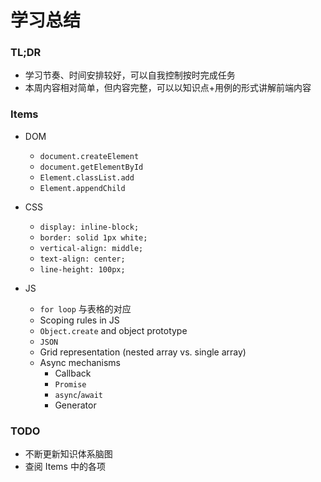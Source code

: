 # 学习总结

### TL;DR

- 学习节奏、时间安排较好，可以自我控制按时完成任务
- 本周内容相对简单，但内容完整，可以以知识点+用例的形式讲解前端内容


### Items

- DOM
  - `document.createElement`
  - `document.getElementById`
  - `Element.classList.add`
  - `Element.appendChild`

- CSS
  - `display: inline-block;`
  - `border: solid 1px white;`
  - `vertical-align: middle;`
  - `text-align: center;`
  - `line-height: 100px;`

- JS
  - `for loop` 与表格的对应
  - Scoping rules in JS
  - `Object.create` and object prototype
  - `JSON`
  - Grid representation (nested array vs. single array)
  - Async mechanisms
    - Callback
    - `Promise`
    - `async`/`await`
    - Generator

### TODO
  
  - 不断更新知识体系脑图
  - 查阅 Items 中的各项